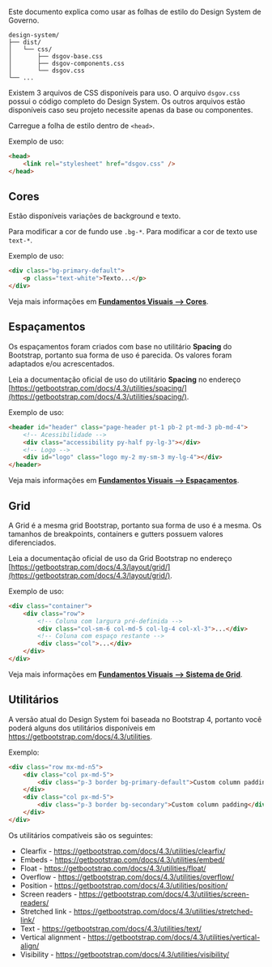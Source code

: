 Este documento explica como usar as folhas de estilo do Design System de Governo.

```text
design-system/
├── dist/
│   └── css/
│       ├── dsgov-base.css
│       ├── dsgov-components.css
│       └── dsgov.css
└── ...
```

Existem 3 arquivos de CSS disponíveis para uso. O arquivo `dsgov.css` possui o código completo do Design System. Os outros arquivos estão disponíveis caso seu projeto necessite apenas da base ou componentes.

Carregue a folha de estilo dentro de `<head>`.

Exemplo de uso:

```html
<head>
    <link rel="stylesheet" href="dsgov.css" />
</head>
```

## Cores

Estão disponíveis variações de background e texto.

Para modificar a cor de fundo use `.bg-*`. Para modificar a cor de texto use `text-*`.

Exemplo de uso:

```html
<div class="bg-primary-default">
    <p class="text-white">Texto...</p>
</div>
```

Veja mais informações em [**Fundamentos Visuais --> Cores**](ds/fundamentos-visuais/cores).

## Espaçamentos

Os espaçamentos foram criados com base no utilitário **Spacing** do Bootstrap, portanto sua forma de uso é parecida. Os valores foram adaptados e/ou acrescentados.

Leia a documentação oficial de uso do utilitário **Spacing** no endereço [https://getbootstrap.com/docs/4.3/utilities/spacing/](https://getbootstrap.com/docs/4.3/utilities/spacing/).

Exemplo de uso:

```html
<header id="header" class="page-header pt-1 pb-2 pt-md-3 pb-md-4">
    <!-- Acessibilidade -->
    <div class="accessibility py-half py-lg-3"></div>
    <!-- Logo -->
    <div id="logo" class="logo my-2 my-sm-3 my-lg-4"></div>
</header>
```

Veja mais informações em [**Fundamentos Visuais --> Espaçamentos**](ds/fundamentos-visuais/espacamentos).

## Grid

A Grid é a mesma grid Bootstrap, portanto sua forma de uso é a mesma. Os tamanhos de breakpoints, containers e gutters possuem valores diferenciados.

Leia a documentação oficial de uso da Grid Bootstrap no endereço [https://getbootstrap.com/docs/4.3/layout/grid/](https://getbootstrap.com/docs/4.3/layout/grid/).

Exemplo de uso:

```html
<div class="container">
    <div class="row">
        <!-- Coluna com largura pré-definida -->
        <div class="col-sm-6 col-md-5 col-lg-4 col-xl-3">...</div>
        <!-- Coluna com espaço restante -->
        <div class="col">...</div>
    </div>
</div>
```

Veja mais informações em [**Fundamentos Visuais --> Sistema de Grid**](ds/fundamentos-visuais/grid).

## Utilitários

A versão atual do Design System foi baseada no Bootstrap 4, portanto você poderá alguns dos utilitários disponíveis em <https://getbootstrap.com/docs/4.3/utilities>.

Exemplo:

```html
<div class="row mx-md-n5">
    <div class="col px-md-5">
        <div class="p-3 border bg-primary-default">Custom column padding</div>
    </div>
    <div class="col px-md-5">
        <div class="p-3 border bg-secondary">Custom column padding</div>
    </div>
</div>
```

Os utilitários compatíveis são os seguintes:

-   Clearfix - <https://getbootstrap.com/docs/4.3/utilities/clearfix/>
-   Embeds - <https://getbootstrap.com/docs/4.3/utilities/embed/>
-   Float - <https://getbootstrap.com/docs/4.3/utilities/float/>
-   Overflow - <https://getbootstrap.com/docs/4.3/utilities/overflow/>
-   Position - <https://getbootstrap.com/docs/4.3/utilities/position/>
-   Screen readers - <https://getbootstrap.com/docs/4.3/utilities/screen-readers/>
-   Stretched link - <https://getbootstrap.com/docs/4.3/utilities/stretched-link/>
-   Text - <https://getbootstrap.com/docs/4.3/utilities/text/>
-   Vertical alignment - <https://getbootstrap.com/docs/4.3/utilities/vertical-align/>
-   Visibility - <https://getbootstrap.com/docs/4.3/utilities/visibility/>

